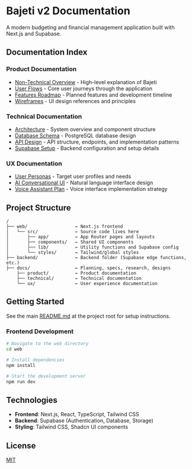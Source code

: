 # Bajeti v2 Documentation

A modern budgeting and financial management application built with Next.js and Supabase.

## Documentation Index

### Product Documentation

- [Non-Technical Overview](./product/non-technical-overview.md) - High-level explanation of Bajeti
- [User Flows](./product/user-flows.md) - Core user journeys through the application
- [Features Roadmap](./product/features-roadmap.md) - Planned features and development timeline
- [Wireframes](./product/wireframes.md) - UI design references and principles

### Technical Documentation

- [Architecture](./technical/architecture.md) - System overview and component structure
- [Database Schema](./technical/database-schema.md) - PostgreSQL database design
- [API Design](./technical/api-design.md) - API structure, endpoints, and implementation patterns
- [Supabase Setup](./technical/supabase-setup.md) - Backend configuration and setup details

### UX Documentation

- [User Personas](./ux/personas.md) - Target user profiles and needs
- [AI Conversational UI](./ux/ai-conversational-ui.md) - Natural language interface design
- [Voice Assistant Plan](./ux/voice-assistant-plan.md) - Voice interface implementation strategy

## Project Structure

```
/
├── web/                  ← Next.js frontend
│   └── src/              ← Source code lives here
│       ├── app/          ← App Router pages and layouts
│       ├── components/   ← Shared UI components
│       ├── lib/          ← Utility functions and Supabase config
│       └── styles/       ← Tailwind/global styles
├── backend/              ← Backend folder (Supabase edge functions, etc.)
├── docs/                 ← Planning, specs, research, designs
    ├── product/          ← Product documentation
    ├── technical/        ← Technical documentation
    └── ux/               ← User experience documentation
```

## Getting Started

See the main [README.md](../README.md) at the project root for setup instructions.

### Frontend Development

```bash
# Navigate to the web directory
cd web

# Install dependencies
npm install

# Start the development server
npm run dev
```

## Technologies

- **Frontend**: Next.js, React, TypeScript, Tailwind CSS
- **Backend**: Supabase (Authentication, Database, Storage)
- **Styling**: Tailwind CSS, Shadcn UI components

## License

[MIT](LICENSE)
